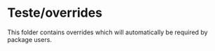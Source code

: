 # Teste/overrides

This folder contains overrides which will automatically be required by package users.
